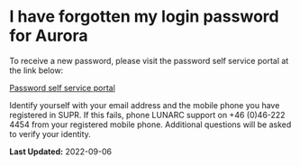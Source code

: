 # I have forgotten my login password for Aurora

To receive a new password, please visit the password self service portal at the link below:

[Password self service portal](https://phenix3.lunarc.lu.se/pss)

Identify yourself with your email address and the mobile phone you have registered in SUPR. If this fails, phone LUNARC support on +46 (0)46-222 4454 from your registered mobile phone. Additional questions will be asked to verify your identity.

**Last Updated:**
2022-09-06